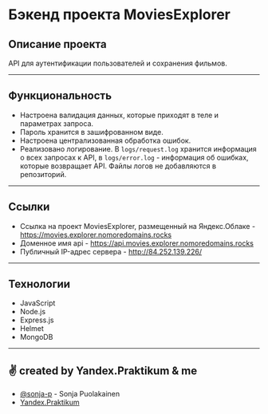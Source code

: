 # Бэкенд проекта MoviesExplorer

## Описание проекта 

API для аутентификации пользователей и сохранения фильмов.

---

## Функциональность

- Настроена валидация данных, которые приходят в теле и параметрах запроса.
- Пароль хранится в зашифрованном виде.
- Настроена централизованная обработка ошибок.
- Реализовано логирование. В `logs/request.log` хранится информация о всех запросах к API, в `logs/error.log` - информация об ошибках, которые возвращает API. Файлы логов не добавляются в репозиторий.

---

## Ссылки

* Ссылка на проект MoviesExplorer, размещенный на Яндекс.Облаке - <https://movies.explorer.nomoredomains.rocks>
* Доменное имя api - <https://api.movies.explorer.nomoredomains.rocks>
* Публичный IP-адрес сервера - <http://84.252.139.226/>

---

## Технологии

- JavaScript
- Node.js
- Express.js
- Helmet
- MongoDB

---

## ✌ created by Yandex.Praktikum & me

- [@sonja-p](https://github.com/sonja-p) - Sonja Puolakainen
- [Yandex.Praktikum](https://practicum.yandex.ru/)
